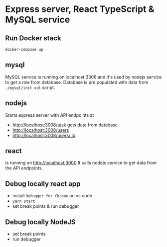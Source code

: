 # Express server, React TypeScript & MySQL service 

## Run Docker stack

```sh
docker-compose up 
```

## mysql

MySQL service is running on localhost:3306 and it's used by nodejs service to get a row from database. Database is pre populated with data from `./mysql/init.sql` script.

## nodejs

Starts express server with API endpoints at 
- <http://localhost:3008/task> gets data from database
- <http://localhost:3008/users> 
- <http://localhost:3008/users/:id>

## react

is running on <http://localhost:3000> It calls nodejs service to get data from the API endpoints.

## Debug locally react app

- install `Debugger for Chrome` on vs code
- `yarn start`
- set break points & run debugger

## Debug locally NodeJS

- set break points
- run debugger
